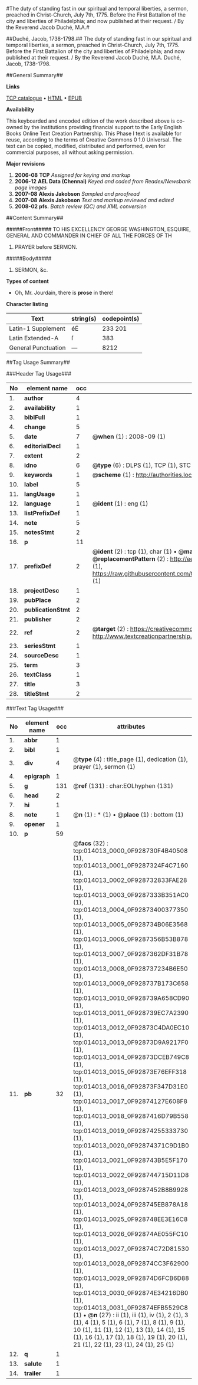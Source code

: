 #The duty of standing fast in our spiritual and temporal liberties, a sermon, preached in Christ-Church, July 7th, 1775. Before the First Battalion of the city and liberties of Philadelphia; and now published at their request. / By the Reverend Jacob Duché, M.A.#

##Duché, Jacob, 1738-1798.##
The duty of standing fast in our spiritual and temporal liberties, a sermon, preached in Christ-Church, July 7th, 1775. Before the First Battalion of the city and liberties of Philadelphia; and now published at their request. / By the Reverend Jacob Duché, M.A.
Duché, Jacob, 1738-1798.

##General Summary##

**Links**

[TCP catalogue](http://www.ota.ox.ac.uk/tcp/)  • 
[HTML](http://tei.it.ox.ac.uk/tcp/Texts-HTML/free/N11/N11057.html)  • 
[EPUB](http://tei.it.ox.ac.uk/tcp/Texts-EPUB/free/N11/N11057.epub)

**Availability**

This keyboarded and encoded edition of the
	       work described above is co-owned by the institutions
	       providing financial support to the Early English Books
	       Online Text Creation Partnership. This Phase I text is
	       available for reuse, according to the terms of Creative
	       Commons 0 1.0 Universal. The text can be copied,
	       modified, distributed and performed, even for
	       commercial purposes, all without asking permission.

**Major revisions**

1. __2006-08__ __TCP__ *Assigned for keying and markup*
1. __2006-12__ __AEL Data (Chennai)__ *Keyed and coded from Readex/Newsbank page images*
1. __2007-08__ __Alexis Jakobson__ *Sampled and proofread*
1. __2007-08__ __Alexis Jakobson__ *Text and markup reviewed and edited*
1. __2008-02__ __pfs.__ *Batch review (QC) and XML conversion*

##Content Summary##

#####Front#####
TO HIS EXCELLENCY GEORGE WASHINGTON, ESQUIRE, GENERAL AND COMMANDER IN CHIEF OF ALL THE FORCES OF TH
1. PRAYER before SERMON.

#####Body#####

1. SERMON, &c.

**Types of content**

  * Oh, Mr. Jourdain, there is **prose** in there!

**Character listing**


|Text|string(s)|codepoint(s)|
|---|---|---|
|Latin-1 Supplement|éÉ|233 201|
|Latin Extended-A|ſ|383|
|General Punctuation|—|8212|

##Tag Usage Summary##

###Header Tag Usage###

|No|element name|occ|attributes|
|---|---|---|---|
|1.|__author__|4||
|2.|__availability__|1||
|3.|__biblFull__|1||
|4.|__change__|5||
|5.|__date__|7| @__when__ (1) : 2008-09 (1)|
|6.|__editorialDecl__|1||
|7.|__extent__|2||
|8.|__idno__|6| @__type__ (6) : DLPS (1), TCP (1), STC (1), NOTIS (1), IMAGE-SET (1), EVANS-CITATION (1)|
|9.|__keywords__|1| @__scheme__ (1) : http://authorities.loc.gov/ (1)|
|10.|__label__|5||
|11.|__langUsage__|1||
|12.|__language__|1| @__ident__ (1) : eng (1)|
|13.|__listPrefixDef__|1||
|14.|__note__|5||
|15.|__notesStmt__|2||
|16.|__p__|11||
|17.|__prefixDef__|2| @__ident__ (2) : tcp (1), char (1)  •  @__matchPattern__ (2) : ([0-9\-]+):([0-9IVX]+) (1), (.+) (1)  •  @__replacementPattern__ (2) : http://eebo.chadwyck.com/downloadtiff?vid=$1&page=$2 (1), https://raw.githubusercontent.com/textcreationpartnership/Texts/master/tcpchars.xml#$1 (1)|
|18.|__projectDesc__|1||
|19.|__pubPlace__|2||
|20.|__publicationStmt__|2||
|21.|__publisher__|2||
|22.|__ref__|2| @__target__ (2) : https://creativecommons.org/publicdomain/zero/1.0/ (1), http://www.textcreationpartnership.org/docs/. (1)|
|23.|__seriesStmt__|1||
|24.|__sourceDesc__|1||
|25.|__term__|3||
|26.|__textClass__|1||
|27.|__title__|3||
|28.|__titleStmt__|2||


###Text Tag Usage###

|No|element name|occ|attributes|
|---|---|---|---|
|1.|__abbr__|1||
|2.|__bibl__|1||
|3.|__div__|4| @__type__ (4) : title_page (1), dedication (1), prayer (1), sermon (1)|
|4.|__epigraph__|1||
|5.|__g__|131| @__ref__ (131) : char:EOLhyphen (131)|
|6.|__head__|2||
|7.|__hi__|1||
|8.|__note__|1| @__n__ (1) : * (1)  •  @__place__ (1) : bottom (1)|
|9.|__opener__|1||
|10.|__p__|59||
|11.|__pb__|32| @__facs__ (32) : tcp:014013_0000_0F928730F4B40508 (1), tcp:014013_0001_0F9287324F4C7160 (1), tcp:014013_0002_0F928732833FAE28 (1), tcp:014013_0003_0F9287333B351AC0 (1), tcp:014013_0004_0F92873400377350 (1), tcp:014013_0005_0F928734B06E3568 (1), tcp:014013_0006_0F9287356B53B878 (1), tcp:014013_0007_0F9287362DF31B78 (1), tcp:014013_0008_0F928737234B6E50 (1), tcp:014013_0009_0F928737B173C658 (1), tcp:014013_0010_0F928739A658CD90 (1), tcp:014013_0011_0F928739EC7A2390 (1), tcp:014013_0012_0F92873C4DA0EC10 (1), tcp:014013_0013_0F92873D9A9217F0 (1), tcp:014013_0014_0F92873DCEB749C8 (1), tcp:014013_0015_0F92873E76EFF318 (1), tcp:014013_0016_0F92873F347D31E0 (1), tcp:014013_0017_0F92874127E608F8 (1), tcp:014013_0018_0F9287416D79B558 (1), tcp:014013_0019_0F92874255333730 (1), tcp:014013_0020_0F92874371C9D1B0 (1), tcp:014013_0021_0F928743B5E5F170 (1), tcp:014013_0022_0F928744715D11D8 (1), tcp:014013_0023_0F9287452B8B9928 (1), tcp:014013_0024_0F928745EB878A18 (1), tcp:014013_0025_0F928748EE3E16C8 (1), tcp:014013_0026_0F92874AE055FC10 (1), tcp:014013_0027_0F92874C72D81530 (1), tcp:014013_0028_0F92874CC3F62900 (1), tcp:014013_0029_0F92874D6FCB6D88 (1), tcp:014013_0030_0F92874E34216DB0 (1), tcp:014013_0031_0F92874EFB5529C8 (1)  •  @__n__ (27) : ii (1), iii (1), iv (1), 2 (1), 3 (1), 4 (1), 5 (1), 6 (1), 7 (1), 8 (1), 9 (1), 10 (1), 11 (1), 12 (1), 13 (1), 14 (1), 15 (1), 16 (1), 17 (1), 18 (1), 19 (1), 20 (1), 21 (1), 22 (1), 23 (1), 24 (1), 25 (1)|
|12.|__q__|1||
|13.|__salute__|1||
|14.|__trailer__|1||
